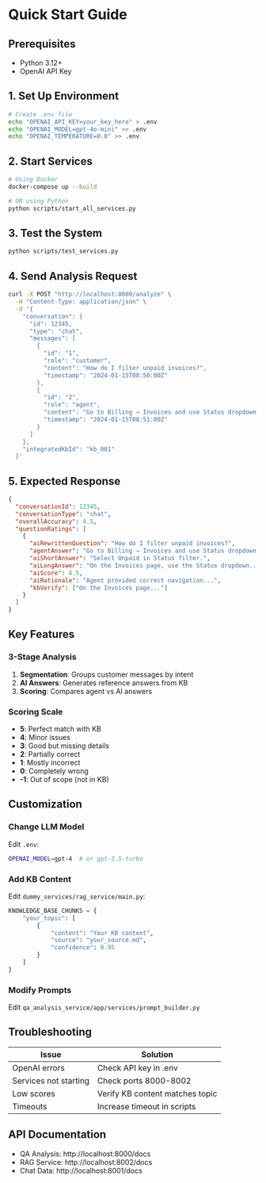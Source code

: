 # Quick Start Guide

## Prerequisites
- Python 3.12+
- OpenAI API Key

## 1. Set Up Environment

```bash
# Create .env file
echo "OPENAI_API_KEY=your_key_here" > .env
echo "OPENAI_MODEL=gpt-4o-mini" >> .env
echo "OPENAI_TEMPERATURE=0.0" >> .env
```

## 2. Start Services

```bash
# Using Docker
docker-compose up --build

# OR using Python
python scripts/start_all_services.py
```

## 3. Test the System

```bash
python scripts/test_services.py
```

## 4. Send Analysis Request

```bash
curl -X POST "http://localhost:8000/analyze" \
  -H "Content-Type: application/json" \
  -d '{
    "conversation": {
      "id": 12345,
      "type": "chat",
      "messages": [
        {
          "id": "1",
          "role": "customer",
          "content": "How do I filter unpaid invoices?",
          "timestamp": "2024-01-15T08:50:00Z"
        },
        {
          "id": "2",
          "role": "agent",
          "content": "Go to Billing → Invoices and use Status dropdown.",
          "timestamp": "2024-01-15T08:51:00Z"
        }
      ]
    },
    "integratedKbId": "kb_001"
  }'
```

## 5. Expected Response

```json
{
  "conversationId": 12345,
  "conversationType": "chat",
  "overallAccuracy": 4.5,
  "questionRatings": [
    {
      "aiRewrittenQuestion": "How do I filter unpaid invoices?",
      "agentAnswer": "Go to Billing → Invoices and use Status dropdown.",
      "aiShortAnswer": "Select Unpaid in Status filter.",
      "aiLongAnswer": "On the Invoices page, use the Status dropdown...",
      "aiScore": 4.5,
      "aiRationale": "Agent provided correct navigation...",
      "kbVerify": ["On the Invoices page..."]
    }
  ]
}
```

## Key Features

### 3-Stage Analysis
1. **Segmentation**: Groups customer messages by intent
2. **AI Answers**: Generates reference answers from KB
3. **Scoring**: Compares agent vs AI answers

### Scoring Scale
- **5**: Perfect match with KB
- **4**: Minor issues
- **3**: Good but missing details
- **2**: Partially correct
- **1**: Mostly incorrect
- **0**: Completely wrong
- **-1**: Out of scope (not in KB)

## Customization

### Change LLM Model
Edit `.env`:
```bash
OPENAI_MODEL=gpt-4  # or gpt-3.5-turbo
```

### Add KB Content
Edit `dummy_services/rag_service/main.py`:
```python
KNOWLEDGE_BASE_CHUNKS = {
    "your_topic": [
        {
            "content": "Your KB content",
            "source": "your_source.md",
            "confidence": 0.95
        }
    ]
}
```

### Modify Prompts
Edit `qa_analysis_service/app/services/prompt_builder.py`

## Troubleshooting

| Issue | Solution |
|-------|----------|
| OpenAI errors | Check API key in .env |
| Services not starting | Check ports 8000-8002 |
| Low scores | Verify KB content matches topic |
| Timeouts | Increase timeout in scripts |

## API Documentation

- QA Analysis: http://localhost:8000/docs
- RAG Service: http://localhost:8002/docs
- Chat Data: http://localhost:8001/docs 